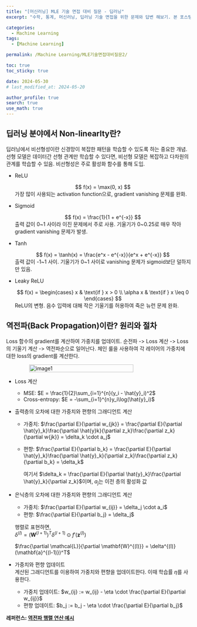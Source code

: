 ```yaml
---
title: "[머신러닝] MLE 기술 면접 대비 질문 - 딥러닝"
excerpt: "수학, 통계, 머신러닝, 딥러닝 기술 면접을 위한 문제와 답변 해보기. 본 포스팅은 개념에 대해 깊이 있게 이해한다기 보다는 폭넓게 아는 것에 중점을 둠." # 주요 내용

categories:
  - Machine Learning
tags:
  - [Machine Learning]

permalink: /Machine Learning/MLE기술면접대비질문2/

toc: true
toc_sticky: true

date: 2024-05-30
# last_modified_at: 2024-05-20

author_profile: true
search: true
use_math: true
---
```


## 딥러닝 분야에서 Non-linearlty란?
딥러닝에서 비선형성이란 신경망이 복잡한 패턴을 학습할 수 있도록 하는 중요한 개념.
선형 모델은 데이터간 선형 관계만 학습할 수 있다면, 비선형 모델은 복잡하고 다차원의 관계를 학습할 수 있음. 비선형성은 주로 활성화 함수를 통해 도입.

- ReLU
  <div align="center">
  $$ f(x) = \max(0, x) $$
  </div>
  가장 많이 사용되는 activation function으로, gradient vanishing 문제를 완화.

- Sigmoid
  <div align="center">
  $$ f(x) = \frac{1}{1 + e^{-x}} $$
  </div>
  출력 값이 0~1 사이라 이진 문제에서 주로 사용. 기울기가 0~0.25로 매우 작아 gradient vanishing 문제가 발생.

- Tanh
  <div align="center">
  $$ f(x) = \tanh(x) = \frac{e^x - e^{-x}}{e^x + e^{-x}} $$
  </div>
  출력 값이 -1~1 사이. 기울기가 0~1 사이로 vanishing 문제가 sigmoid보단 덜하지만 있음.

- Leaky ReLU
  <div align="center">
  $$ f(x) = \begin{cases} x & \text{if } x > 0 \\
  \alpha x & \text{if } x \leq 0
  \end{cases}
  $$
  </div>
  ReLU의 변형. 음수 입력에 대해 작은 기울기를 허용하여 죽은 뉴런 문제 완화.

## 역전파(Back Propagation)이란? 원리와 절차
Loss 함수의 gradient를 계산하여 가중치를 업데이트.
순전파 -> Loss 계산 -> Loss의 기울기 계산 -> 역전파순으로 일어난다.
체인 룰을 사용하여 각 레이어의 가중치에 대한 loss의 gradient를 계산한다.
<div style="display: flex; justify-content: space-around;">
    <img src="{{site.url}}/assets/images/posts_img/2024-05-30-1/image.png" alt="image1" style="width: 75%;"/>
</div>

- Loss 계산
  - MSE: 
    $E = \frac{1}{2}\sum_{i=1}^{n}(y_i - \hat{y}_i)^2$
  - Cross-entropy:
    $E = -\sum_{i=1}^{n}y_i\log(\hat{y}_i)$

- 출력층의 오차에 대한 가중치와 편향의 그래디언트 계산
  - 가중치: 
    $\frac{\partial E}{\partial w_{jk}} = \frac{\partial E}{\partial \hat{y}_k}\frac{\partial \hat{y}k}{\partial z_k}\frac{\partial z_k}{\partial w{jk}} = \delta_k \cdot a_j$
  - 편향:
    $\frac{\partial E}{\partial b_k} = \frac{\partial E}{\partial \hat{y}_k}\frac{\partial \hat{y}_k}{\partial z_k}\frac{\partial z_k}{\partial b_k} = \delta_k$

    여기서 $\delta_k = \frac{\partial E}{\partial \hat{y}_k}\frac{\partial \hat{y}_k}{\partial z_k}$이며, $a_j$는 이전 층의 활성화 값

- 은닉층의 오차에 대한 가중치와 편향의 그래디언트 계산
  - 가중치: $\frac{\partial E}{\partial w_{ij}} = \delta_j \cdot a_i$
  - 편향: $\frac{\partial E}{\partial b_j} = \delta_j$
  
  행렬로 표현하면,   
  $\delta^{(l)} = (\mathbf{W}^{(l+1)})^T \delta^{(l+1)} \odot f'(\mathbf{z}^{(l)})$

  $\frac{\partial \mathcal{L}}{\partial \mathbf{W}^{(l)}} = \delta^{(l)} (\mathbf{a}^{(l-1)})^T$



- 가중치와 편향 업데이트   
  계산된 그래디언트를 이용하여 가중치와 편향을 업데이트한다. 이때 학습률 $\eta$를 사용한다.

  - 가중치 업데이트: $w_{ij} := w_{ij} - \eta \cdot \frac{\partial E}{\partial w_{ij}}$
  - 편향 업데이트: $b_j := b_j - \eta \cdot \frac{\partial E}{\partial b_j}$

**레퍼런스: [역전파 행렬 연산 예시](http://taewan.kim/post/error_in_hidden/)** 